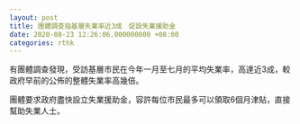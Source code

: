 ```yaml
---
layout: post
title: 團體調查指基層失業率近3成　促設失業援助金
date: 2020-08-23 12:26:06.000000000 +08:00
categories: rthk
---
```


有團體調查發現，受訪基層市民在今年一月至七月的平均失業率，高達近3成，較政府早前的公佈的整體失業率高幾倍。

團體要求政府盡快設立失業援助金，容許每位市民最多可以領取6個月津貼，直接幫助失業人士。
